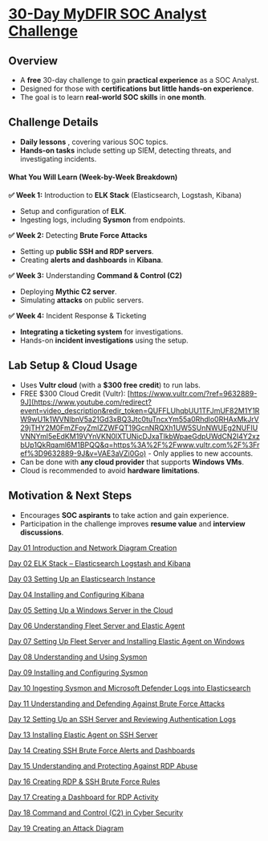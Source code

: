 # [30-Day MyDFIR SOC Analyst Challenge](https://www.youtube.com/playlist?list=PLG6KGSNK4PuBb0OjyDIdACZnb8AoNBeq6)

## Overview

- A **free** 30-day challenge to gain **practical experience** as a SOC Analyst.
- Designed for those with **certifications but little hands-on experience**.
- The goal is to learn **real-world SOC skills** in **one month**.

## Challenge Details

- **Daily lessons** , covering various SOC topics.
- **Hands-on tasks** include setting up SIEM, detecting threats, and investigating incidents.
#### **What You Will Learn (Week-by-Week Breakdown)**

**✅ Week 1:** Introduction to **ELK Stack** (Elasticsearch, Logstash, Kibana)

- Setup and configuration of **ELK**.
- Ingesting logs, including **Sysmon** from endpoints.

**✅ Week 2:** Detecting **Brute Force Attacks**

- Setting up **public SSH and RDP servers**.
- Creating **alerts and dashboards** in **Kibana**.

**✅ Week 3:** Understanding **Command & Control (C2)**

- Deploying **Mythic C2 server**.
- Simulating **attacks** on public servers.

**✅ Week 4:** Incident Response & Ticketing

- **Integrating a ticketing system** for investigations.
- Hands-on **incident investigations** using the setup.

## Lab Setup & Cloud Usage

- Uses **Vultr cloud** (with a **$300 free credit**) to run labs.
- FREE $300 Cloud Credit (Vultr): [https://www.vultr.com/?ref=9632889-9J](https://www.youtube.com/redirect?event=video_description&redir_token=QUFFLUhqbUU1TFJmUF82M1Y1RW9wU1k1WVNIbnV5a21Gd3xBQ3Jtc0tuTncxYm55a0Rhdlo0RHAxMkJrV29jTHY2M0FmZFoyZmlZZWFQT19GcnNRQXh1UW5SUnNWUEg2NUFIUVNNYml5eEdKM19VYnVKN0lXTUNicDJxaTlkbWpaeGdpUWdCN2I4Y2xzbUp1QkRqaml6M1BPQQ&q=https%3A%2F%2Fwww.vultr.com%2F%3Fref%3D9632889-9J&v=VAE3aVZi0Go) - Only applies to new accounts.
- Can be done with **any cloud provider** that supports **Windows VMs**.
- Cloud is recommended to avoid **hardware limitations**.

## Motivation & Next Steps

- Encourages **SOC aspirants** to take action and gain experience.
- Participation in the challenge improves **resume value** and **interview discussions**.

[Day 01 Introduction and Network Diagram Creation](Day%2001%20Introduction%20and%20Network%20Diagram%20Creation.md)

[Day 02 ELK Stack – Elasticsearch Logstash and Kibana](Day%2002%20ELK%20Stack%20%E2%80%93%20Elasticsearch%20Logstash%20and%20Kibana.md)

[Day 03 Setting Up an Elasticsearch Instance](Day%2003%20Setting%20Up%20an%20Elasticsearch%20Instance.md)

[Day 04 Installing and Configuring Kibana](Day%2004%20Installing%20and%20Configuring%20Kibana.md)

[Day 05 Setting Up a Windows Server in the Cloud](Day%2005%20Setting%20Up%20a%20Windows%20Server%20in%20the%20Cloud.md)

[Day 06 Understanding Fleet Server and Elastic Agent](Day%2006%20Understanding%20Fleet%20Server%20and%20Elastic%20Agent.md)

[Day 07 Setting Up Fleet Server and  Installing Elastic Agent on Windows](Day%2007%20Setting%20Up%20Fleet%20Server%20and%20%20Installing%20Elastic%20Agent%20on%20Windows.md)

[Day 08 Understanding and Using Sysmon](Day%2008%20Understanding%20and%20Using%20Sysmon.md)

[Day 09 Installing and Configuring Sysmon](Day%2009%20Installing%20and%20Configuring%20Sysmon.md)

[Day 10 Ingesting Sysmon and Microsoft Defender Logs into Elasticsearch](Day%2010%20Ingesting%20Sysmon%20and%20Microsoft%20Defender%20Logs%20into%20Elasticsearch.md)

[Day 11 Understanding and Defending Against Brute Force Attacks](Day%2011%20Understanding%20and%20Defending%20Against%20Brute%20Force%20Attacks.md)

[Day 12 Setting Up an SSH Server and Reviewing Authentication Logs](Day%2012%20Setting%20Up%20an%20SSH%20Server%20and%20Reviewing%20Authentication%20Logs.md)

[Day 13 Installing Elastic Agent on SSH Server](Day%2013%20Installing%20Elastic%20Agent%20on%20SSH%20Server.md)

[Day 14 Creating SSH Brute Force Alerts and Dashboards](Day%2014%20Creating%20SSH%20Brute%20Force%20Alerts%20and%20Dashboards.md)

[Day 15 Understanding and Protecting Against RDP Abuse](Day%2015%20Understanding%20and%20Protecting%20Against%20RDP%20Abuse.md)

[Day 16 Creating RDP & SSH Brute Force Rules](Day%2016%20Creating%20RDP%20&%20SSH%20Brute%20Force%20Rules.md)

[Day 17 Creating a Dashboard for RDP Activity](Day%2017%20Creating%20a%20Dashboard%20for%20RDP%20Activity.md)

[Day 18 Command and Control (C2) in Cyber Security](Day%2018%20Command%20and%20Control%20(C2)%20in%20Cyber%20Security.md)

[Day 19 Creating an Attack Diagram](Day%2019%20Creating%20an%20Attack%20Diagram)


